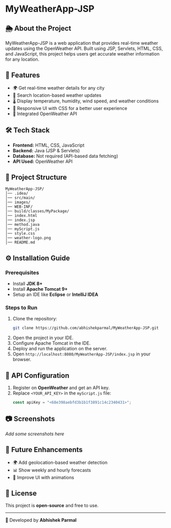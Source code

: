# MyWeatherApp-JSP

## 🌦️ About the Project
MyWeatherApp-JSP is a web application that provides real-time weather updates using the OpenWeather API. Built using JSP, Servlets, HTML, CSS, and JavaScript, this project helps users get accurate weather information for any location.

## 🚀 Features
- 🌍 Get real-time weather details for any city
- 📌 Search location-based weather updates
- 🌡️ Display temperature, humidity, wind speed, and weather conditions
- 🎨 Responsive UI with CSS for a better user experience
- 🔗 Integrated OpenWeather API

## 🛠️ Tech Stack
- **Frontend:** HTML, CSS, JavaScript
- **Backend:** Java (JSP & Servlets)
- **Database:** Not required (API-based data fetching)
- **API Used:** OpenWeather API

## 📂 Project Structure
```
MyWeatherApp-JSP/
│── .idea/
│── src/main/
│── images/
│── WEB-INF/
│── build/classes/MyPackage/
│── index.html
│── index.jsp
│── method.java
│── myScript.js
│── style.css
│── weather-logo.png
│── README.md
```

## ⚙️ Installation Guide
### Prerequisites
- Install **JDK 8+**
- Install **Apache Tomcat 9+**
- Setup an IDE like **Eclipse** or **IntelliJ IDEA**

### Steps to Run
1. Clone the repository:
   ```sh
   git clone https://github.com/abhishekparmal/MyWeatherApp-JSP.git
   ```
2. Open the project in your IDE.
3. Configure Apache Tomcat in the IDE.
4. Deploy and run the application on the server.
5. Open `http://localhost:8080/MyWeatherApp-JSP/index.jsp` in your browser.

## 📜 API Configuration
1. Register on **OpenWeather** and get an API key.
2. Replace `<YOUR_API_KEY>` in the `myScript.js` file:
   ```js
   const apiKey = "<68e398aebfd3b1b1f3891c14c2340431>";
   ```

## 📷 Screenshots
_Add some screenshots here_

## 📌 Future Enhancements
- 🌍 Add geolocation-based weather detection
- 📊 Show weekly and hourly forecasts
- 🎨 Improve UI with animations

## 📝 License
This project is **open-source** and free to use.

---
🚀 Developed by **Abhishek Parmal**
